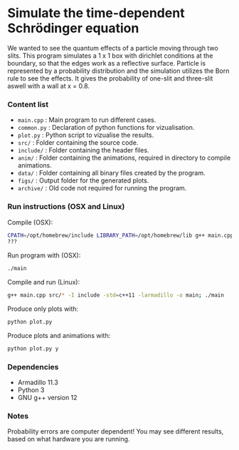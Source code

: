# Simulate the time-dependent Schrödinger equation
We wanted to see the quantum effects of a particle moving through two slits. This program simulates a 1 x 1 box with dirichlet conditions at the boundary, so that the edges work as a reflective surface. Particle is represented by a probability distribution and the simulation utilizes the Born rule to see the effects. It gives the probability of one-slit and three-slit aswell with a wall at x = 0.8.

### Content list
- `main.cpp` : Main program to run different cases.
- `common.py` : Declaration of python functions for vizualisation.
- `plot.py` : Python script to vizualise the results.
- `src/` : Folder containing the source code.
- `include/` : Folder containing the header files.
- `anim/` : Folder containing the animations, required in directory to compile animations.
- `data/` : Folder containing all binary files created by the program.
- `figs/` : Output folder for the generated plots.
- `archive/` : Old code not required for running the program.

### Run instructions (OSX and Linux)
Compile (OSX):
```sh
CPATH=/opt/homebrew/include LIBRARY_PATH=/opt/homebrew/lib g++ main.cpp src/* -I include -std=c++11 -larmadillo -o main
???
```
Run program with (OSX):
```sh
./main
```

Compile and run (Linux):
```sh
g++ main.cpp src/* -I include -std=c++11 -larmadillo -o main; ./main
```

Produce only plots with:
```sh
python plot.py
```

Produce plots and animations with:
```sh
python plot.py y
```

### Dependencies
- Armadillo 11.3
- Python 3
- GNU g++ version 12

### Notes
Probability errors are computer dependent! You may see different results, based on what hardware you are running.
